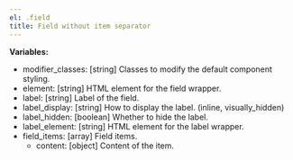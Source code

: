 ```yaml
---
el: .field
title: Field without item separator
---
```


__Variables:__
* modifier_classes: [string] Classes to modify the default component styling.
* element: [string] HTML element for the field wrapper.
* label: [string] Label of the field.
* label_display: [string] How to display the label. (inline, visually_hidden)
* label_hidden: [boolean] Whether to hide the label.
* label_element: [string] HTML element for the label wrapper.
* field_items: [array] Field items.
  * content: [object] Content of the item.
